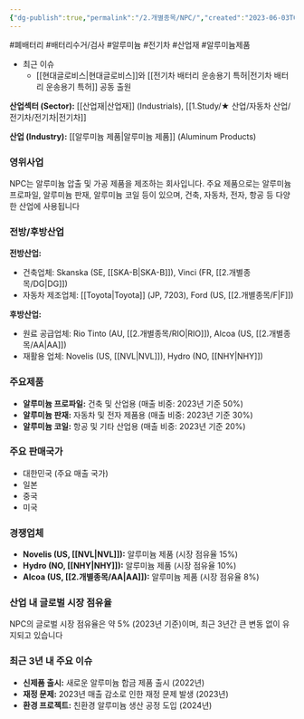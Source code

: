 ```yaml
---
{"dg-publish":true,"permalink":"/2.개별종목/NPC/","created":"2023-06-03T09:30:25.951+09:00","updated":"2025-06-03T20:06:00.410+09:00"}
---
```


#폐배터리 #배터리수거/검사 #알루미늄 #전기차 #산업재 #알루미늄제품


- 최근 이슈
	- [[현대글로비스\|현대글로비스]]와 [[전기차 배터리 운송용기 특허\|전기차 배터리 운송용기 특허]] 공동 출원


**산업섹터 (Sector):** [[산업재\|산업재]] (Industrials), [[1.Study/★ 산업/자동차 산업/전기차/전기차\|전기차]]

**산업 (Industry):** [[알루미늄 제품\|알루미늄 제품]] (Aluminum Products)

### 영위사업

NPC는 알루미늄 압출 및 가공 제품을 제조하는 회사입니다. 주요 제품으로는 알루미늄 프로파일, 알루미늄 판재, 알루미늄 코일 등이 있으며, 건축, 자동차, 전자, 항공 등 다양한 산업에 사용됩니다

### 전방/후방산업

**전방산업:**

- 건축업체: Skanska (SE, [[SKA-B\|SKA-B]]), Vinci (FR, [[2.개별종목/DG\|DG]])
- 자동차 제조업체: [[Toyota\|Toyota]] (JP, 7203), Ford (US, [[2.개별종목/F\|F]])

**후방산업:**

- 원료 공급업체: Rio Tinto (AU, [[2.개별종목/RIO\|RIO]]), Alcoa (US, [[2.개별종목/AA\|AA]])
- 재활용 업체: Novelis (US, [[NVL\|NVL]]), Hydro (NO, [[NHY\|NHY]])

### 주요제품

- **알루미늄 프로파일:** 건축 및 산업용 (매출 비중: 2023년 기준 50%)
- **알루미늄 판재:** 자동차 및 전자 제품용 (매출 비중: 2023년 기준 30%)
- **알루미늄 코일:** 항공 및 기타 산업용 (매출 비중: 2023년 기준 20%)

### 주요 판매국가

- 대한민국 (주요 매출 국가)
- 일본
- 중국
- 미국

### 경쟁업체

- **Novelis (US, [[NVL\|NVL]]):** 알루미늄 제품 (시장 점유율 15%)
- **Hydro (NO, [[NHY\|NHY]]):** 알루미늄 제품 (시장 점유율 10%)
- **Alcoa (US, [[2.개별종목/AA\|AA]]):** 알루미늄 제품 (시장 점유율 8%)

### 산업 내 글로벌 시장 점유율

NPC의 글로벌 시장 점유율은 약 5% (2023년 기준)이며, 최근 3년간 큰 변동 없이 유지되고 있습니다

### 최근 3년 내 주요 이슈

- **신제품 출시:** 새로운 알루미늄 합금 제품 출시 (2022년)
- **재정 문제:** 2023년 매출 감소로 인한 재정 문제 발생 (2023년)
- **환경 프로젝트:** 친환경 알루미늄 생산 공정 도입 (2024년)
